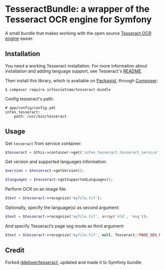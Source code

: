 TesseractBundle: a wrapper of the Tesseract OCR engine for Symfony
================================================

A small bundle that makes working with the open source [Tesseract OCR engine](https://github.com/tesseract-ocr/tesseract/) 
easier.

Installation
------------

You need a working Tesseract installation. For more information about 
installation and adding language support, see Tesseract's [README](https://github.com/tesseract-ocr/tesseract/blob/master/README.md).

Then install this library, which is available on [Packagist](http://packagist.org/packages/infexvietnam/tesseract-bundle),
through [Composer](http://getcomposer.org/):

    $ composer require infexvietnam/tesseract-bundle
    
Config tesseract's path:

```
# app/config/config.yml
infex_tesseract:
    path: /usr/bin/tesseract
```

Usage
-----

Get `tesseract` from service container:

```php
$tesseract = $this->container->get('infex_tesseract.tesseract_service');
```

Get version and supported languages information:

```php
$version = $tesseract->getVersion();

$languages = $tesseract->getSupportedLanguages();
```

Perform OCR on an image file:

```php
$text = $tesseract->recognize('myfile.tif');
```

Optionally, specify the language(s) as second argument:

```php
$text = $tesseract->recognize('myfile.tif', array('nld', 'eng'));
```

And specify Tesseract’s page seg mode as third argument:

```php
$text = $tesseract->recognize('myfile.tif', null, Tesseract::PAGE_SEG_MODE_AUTOMATIC_OSD);
```

Credit
------

Forked [ddeboer/tesseract](https://github.com/ddeboer/tesseract), updated and made it to Symfony bundle.